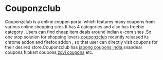 # Couponzclub
Couponzclub is a online coupon portal which features many coupons from various online shopping sites.It has 4 categories and also has freebie category .Users can find cheap item deals around indian e-com sites .So one stop solution for shopping lovers.<a href="http://couponzclub.com">couponzclub</a> recently released its chrome addon and firefox addon , so that user can directly visit coupons for their desired store.Couponzclub has <a href="http://couponzclub.com/jabong-coupons-get-maximum-discount/">jabong coupons india</a>,snapdeal coupons,flipkart coupons,<a href="http://couponzclub.com/zovi-coupons-code/">zovi coupons</a> etc.
